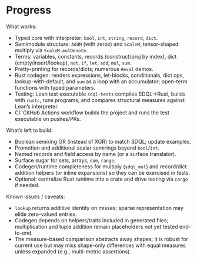 # Progress

What works:

- Typed core with interpreter: `bool`, `int`, `string`, `record`, `dict`.
- Semimodule structure: `AddM` (with zeros) and `ScaleM`; tensor-shaped multiply via `ScaleM.mulDenote`.
- Terms: variables, constants, records (construct/proj by index), dict (empty/insert/lookup), `not`, `if`, `let`, `add`, `mul`, `sum`.
- Pretty-printing for records/dicts; numerous `#eval` demos.
- Rust codegen: renders expressions, let-blocks, conditionals, dict ops, lookup-with-default, and `sum` as a loop with an accumulator; open-term functions with typed parameters.
- Testing: Lean test executable `sdql-tests` compiles SDQL→Rust, builds with `rustc`, runs programs, and compares structural measures against Lean’s interpreter.
- CI: GitHub Actions workflow builds the project and runs the test executable on pushes/PRs.

What’s left to build:

- Boolean semiring OR (instead of XOR) to match SDQL; update examples.
- Promotion and additional scalar semirings beyond `bool`/`int`.
- Named records and field access by name (or a surface translator).
- Surface sugar for sets, arrays, `dom`, `range`.
- Codegen/runtime completeness for multiply (`sdql_mul`) and record/dict addition helpers (or inline expansions) so they can be exercised in tests.
- Optional: centralize Rust runtime into a crate and drive testing via `cargo` if needed.

Known issues / caveats:

- `lookup` returns additive identity on misses; sparse representation may elide zero-valued entries.
- Codegen depends on helpers/traits included in generated files; multiplication and tuple addition remain placeholders not yet tested end-to-end.
- The measure-based comparison abstracts away shapes; it is robust for current use but may miss shape-only differences with equal measures unless expanded (e.g., multi-metric assertions).
